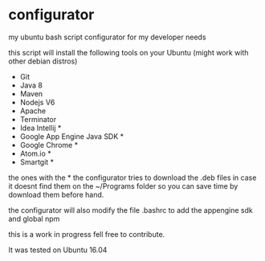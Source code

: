 # configurator
my ubuntu bash script configurator for my developer needs

this script will install the following tools on your Ubuntu (might work with other debian distros)

+ Git
+ Java 8
+ Maven
+ Nodejs V6
+ Apache
+ Terminator
+ Idea Intellij \*
+ Google App Engine Java SDK \*
+ Google Chrome \*
+ Atom.io \*
+ Smartgit \*

the ones with the * the configurator tries to download the .deb files in case it doesnt find them on the ~/Programs folder so you can save time by download them before hand.

the configurator will also modify the file .bashrc to add the appengine sdk and global npm

this is a work in progress fell free to contribute. 

It was tested on Ubuntu 16.04
